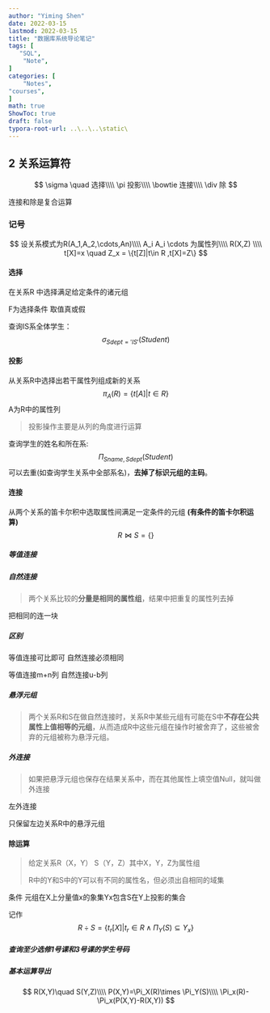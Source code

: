 ```yaml
---
author: "Yiming Shen"
date: 2022-03-15
lastmod: 2022-03-15
title: "数据库系统导论笔记"
tags: [
   "SQL",
    "Note",
]
categories: [
    "Notes", 
"courses",
]
math: true
ShowToc: true
draft: false
typora-root-url: ..\..\..\static\
---
```


## 2 关系运算符 

$$
\sigma \quad 选择\\\\
\pi 投影\\\\
\bowtie 连接\\\\
\div 除
$$

连接和除是复合运算

### 记号

$$
设关系模式为R(A_1,A_2,\cdots,An)\\\\
A_i A_i \cdots 为属性列\\\\
R(X,Z) \\\\
t[X]=x \quad Z_x = \{t[Z]|t\in R ,t[X]=Z\}
$$



#### 选择

在关系R 中选择满足给定条件的诸元组

F为选择条件 取值真或假

查询IS系全体学生：
$$
\sigma_{Sdept='IS'}(Student)
$$

#### 投影 

从关系R中选择出若干属性列组成新的关系
$$
\pi_A(R)=\{t[A]|t\in R\}
$$
A为R中的属性列

> 投影操作主要是从列的角度进行运算

查询学生的姓名和所在系:
$$
\Pi _{Sname,Sdept}(Student)
$$
可以去重(如查询学生关系中全部系名)，**去掉了标识元组的主码**。

#### 连接

从两个关系的笛卡尔积中选取属性间满足一定条件的元组 **(有条件的笛卡尔积运算)** 
$$
R \bowtie S = \{\}
$$

##### 等值连接

##### 自然连接

> 两个关系比较的**分量是相同的属性组**，结果中把重复的属性列去掉

把相同的连一块

##### 区别

等值连接可比即可 自然连接必须相同

等值连接m+n列 自然连接u-b列

##### 悬浮元组

> 两个关系R和S在做自然连接时，关系R中某些元组有可能在S中**不存在公共属性上值相等的元组**，从而造成R中这些元组在操作时被舍弃了，这些被舍弃的元组被称为悬浮元组。

##### 外连接

> 如果把悬浮元组也保存在结果关系中，而在其他属性上填空值Null，就叫做外连接

左外连接

只保留左边关系R中的悬浮元组

#### 除运算

> 给定关系R（X，Y） S（Y，Z）其中X，Y，Z为属性组
>
> R中的Y和S中的Y可以有不同的属性名，但必须出自相同的域集



条件 元组在X上分量值x的象集Yx包含S在Y上投影的集合

记作
$$
R \div S
=\{t_r [X] | t_r \in R \wedge  \Pi_Y (S)\subseteq Y_x\}
$$


##### 查询至少选修1号课和3号课的学生号码



##### 基本运算导出

$$
R(X,Y)\quad S(Y,Z)\\\\
P(X,Y)=\Pi_X(R)\times \Pi_Y(S)\\\\
\Pi_x(R)-\Pi_x(P(X,Y)-R(X,Y))
$$

